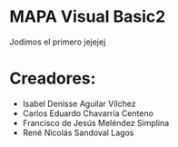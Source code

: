 # MAPA Visual Basic2
 Jodimos el primero jejejej


# Creadores:

- Isabel Denisse Aguilar Vílchez
- Carlos Eduardo Chavarría Centeno
- Francisco de Jesús Meléndez Simplina
- René Nicolás Sandoval Lagos
